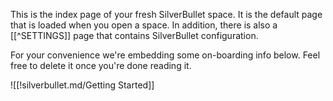 This is the index page of your fresh SilverBullet space. It is the default page that is loaded when you open a space. In addition, there is also a [[^SETTINGS]] page that contains SilverBullet configuration.

For your convenience we're embedding some on-boarding info below. Feel free to delete it once you're done reading it.

![[!silverbullet.md/Getting Started]]
